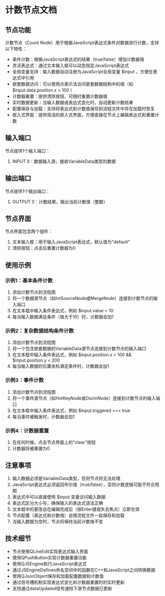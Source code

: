 # 计数节点文档
## 节点功能
计数节点（Count Node）用于根据JavaScript表达式条件对数据进行计数，支持以下特性：

- 条件计数：根据JavaScript表达式的结果（true/false）增加计数器值
- 灵活表达式：通过文本输入框可以动态指定JavaScript表达式
- 全局变量支持：输入数据自动注册为JavaScript全局变量 $input ，方便在表达式中引用
- 嵌套数据访问：可以使用点表示法访问嵌套数据结构中的值（如 $input.data.position.x > 100 ）
- 计数器重置：提供清除按钮，可随时重置计数器值
- 实时数据更新：当输入数据或表达式变化时，自动更新计数结果
- 配置保存与加载：支持将表达式和计数值保存到流程文件中并在加载时恢复
- 嵌入式界面：提供简洁的嵌入式界面，方便直接在节点上编辑表达式和重置计数
## 输入端口
节点提供1个输入端口：

1. INPUT 0：数据输入源，接收VariableData类型的数据
## 输出端口
节点提供1个输出端口：

1. OUTPUT 0：计数结果，输出当前计数值（整数）
## 节点界面
节点界面包含两个组件：

1. 文本输入框：用于输入JavaScript表达式，默认值为"default"
2. 清除按钮：点击后重置计数器为0
## 使用示例
### 示例1：基本条件计数
1. 添加计数节点到流程图
2. 将一个数据源节点（如IntSourceNode或MergeNode）连接到计数节点的输入端口
3. 在文本框中输入条件表达式，例如 $input.value > 10
4. 每当输入数据满足条件（值大于10）时，计数器会加1
### 示例2：复杂数据结构条件计数
1. 添加计数节点到流程图
2. 将一个包含嵌套数据的VariableData源节点连接到计数节点的输入端口
3. 在文本框中输入条件表达式，例如 $input.position.x > 100 && $input.position.y < 200
4. 每当输入数据的位置坐标满足条件时，计数器会加1
### 示例3：事件计数
1. 添加计数节点到流程图
2. 将一个事件源节点（如HotKeyNode或OscInNode）连接到计数节点的输入端口
3. 在文本框中输入条件表达式，例如 $input.triggered === true
4. 每当事件被触发时，计数器会加1
### 示例4：计数器重置
1. 在任何时候，点击节点界面上的"clear"按钮
2. 计数器将被重置为0
## 注意事项
1. 输入数据必须是VariableData类型，否则节点将无法处理
2. JavaScript表达式必须返回布尔值（true/false），否则计数逻辑可能不符合预期
3. 表达式中可以直接使用 $input 变量访问输入数据
4. 表达式区分大小写，确保输入的表达式语法正确
5. 文本框中的更改会在编辑完成后（按Enter键或失去焦点）立即生效
6. 节点配置（表达式和计数值）会随流程文件一起保存和加载
7. 当输入数据为空时，节点将保持当前计数值不变
## 技术细节
- 节点使用QLineEdit实现表达式输入界面
- 使用QPushButton实现计数器重置功能
- 使用QJSEngine执行JavaScript表达式
- 通过JSEngineDefines命名空间中的函数在C++和JavaScript之间转换数据
- 使用QJsonObject保存和加载配置数据和计数值
- 通过信号槽机制实现表达式变化和计数器重置时的实时更新
- 支持通过dataUpdated信号通知下游节点数据已更新